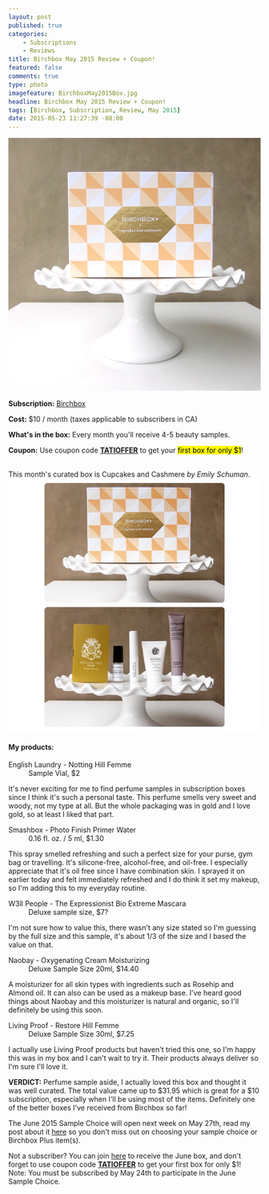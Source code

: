```yaml
---
layout: post
published: true
categories: 
    - Subscriptions
    - Reviews
title: Birchbox May 2015 Review + Coupon!
featured: false
comments: true
type: photo
imagefeature: BirchboxMay2015Box.jpg
headline: Birchbox May 2015 Review + Coupon!
tags: [Birchbox, Subscription, Review, May 2015]
date: 2015-05-23 11:27:39 -08:00
---
```


<center><img src='/images/BirchboxMay2015Box.jpg'></center>
<p><b>Subscription:</b> <a href="https://www.birchbox.com/invite/whatsupmailbox">Birchbox</a></p>
<p><b>Cost:</b> $10 / month (taxes applicable to subscribers in CA)</p>
<p><b>What's in the box:</b> Every month you'll receive 4-5 beauty samples.</p>
<p><b>Coupon:</b> Use coupon code <a href="https://www.birchbox.com/invite/whatsupmailbox"><b>TATIOFFER</b></a> to get your <mark>first box for only $1</mark>!</p>
<br>

<DT>This month's curated box is Cupcakes and Cashmere <i>by Emily Schuman</i>.</DT>
<center><img src='/images/BirchboxMay2015Collage.jpg'></center>

<H4>My products:</H4>
<DL>
<DT>English Laundry - Notting Hill Femme</DT>
<DD>Sample Vial, $2</DD>
<p>It's never exciting for me to find perfume samples in subscription boxes since I think it's such a personal taste. This perfume smells very sweet and woody, not my type at all. But the whole packaging was in gold and I love gold, so at least I liked that part.</p>
</DL>
<DL>
<DT>Smashbox - Photo Finish Primer Water</DT>
<DD>0.16 fl. oz. / 5 ml, $1.30</DD>
<p>This spray smelled refreshing and such a perfect size for your purse, gym bag or travelling. It's silicone-free, alcohol-free, and oil-free. I especially appreciate that it's oil free since I have combination skin. I sprayed it on earlier today and felt immediately refreshed and I do think it set my makeup, so I'm adding this to my everyday routine.</p>
</DL>
<DL>
<DT>W3ll People - The Expressionist Bio Extreme Mascara</DT>
<DD>Deluxe sample size, $7?</DD>
<p>I'm not sure how to value this, there wasn't any size stated so I'm guessing by the full size and this sample, it's about 1/3 of the size and I based the value on that.</p>
</DL>
<DL>
<DT>Naobay - Oxygenating Cream Moisturizing</DT>
<DD>Deluxe Sample Size 20ml, $14.40</DD>
<p>A moisturizer for all skin types with ingredients such as Rosehip and Almond oil. It can also can be used as a makeup base. I've heard good things about Naobay and this moisturizer is natural and organic, so I'll definitely be using this soon.</p>
</DL>
<DL>
<DT>Living Proof - Restore Hill Femme</DT>
<DD>Deluxe Sample Size 30ml, $7.25</DD>
<p>I actually use Living Proof products but haven't tried this one, so I'm happy this was in my box and I can't wait to try it. Their products always deliver so I'm sure I'll love it.</p>
</DL>

<p><b>VERDICT:</b> Perfume sample aside, I actually loved this box and thought it was well curated. The total value came up to $31.95 which is great for a $10 subscription, especially when I'll be using most of the items. Definitely one of the better boxes I've received from Birchbox so far!</p>

<p>The June 2015 Sample Choice will open next week on May 27th, read my post about it <a href="http://whatsupmailbox.com/subscriptions/Birchbox-June2015-Sample-Choice-Plus-Reveal/">here</a> so you don't miss out on choosing your sample choice or Birchbox Plus item(s).</p>

<p>Not a subscriber? You can join <a href="https://www.birchbox.com/invite/whatsupmailbox">here</a> to receive the June box, and don't forget to use coupon code <a href="https://www.birchbox.com/invite/whatsupmailbox"><b>TATIOFFER</b></a> to get your first box for only $1! Note: You must be subscribed by May 24th to participate in the June Sample Choice.</p>
